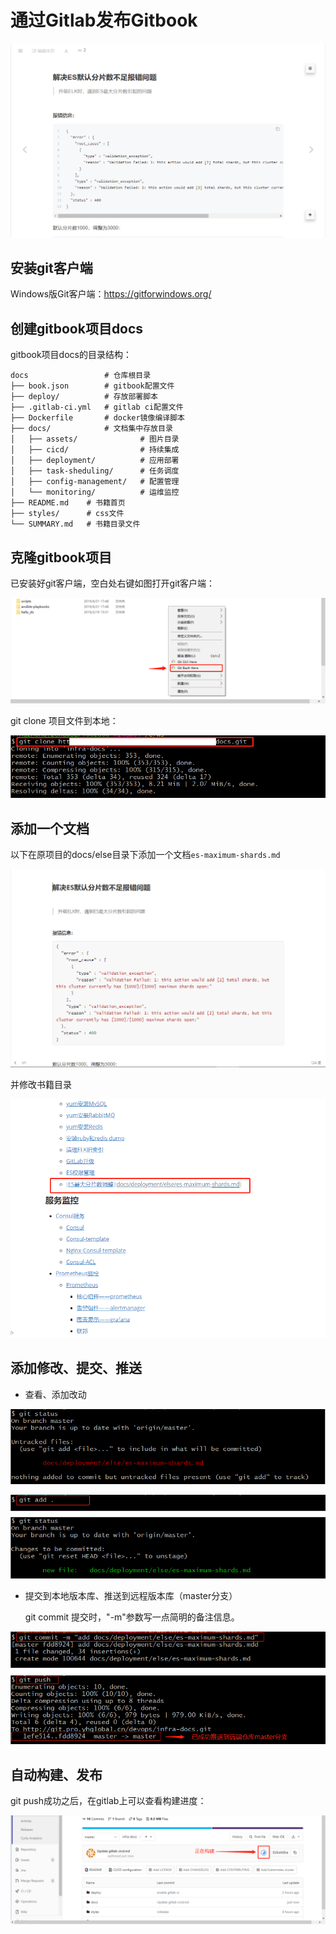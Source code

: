 # 通过Gitlab发布Gitbook

![发布效果图](publish-gitbook.assets/1578983279168.png)



## 安装git客户端

Windows版Git客户端：<https://gitforwindows.org/>



## 创建gitbook项目docs

gitbook项目docs的目录结构：

```
docs                 # 仓库根目录
├── book.json        # gitbook配置文件
├── deploy/          # 存放部署脚本
├── .gitlab-ci.yml   # gitlab ci配置文件
├── Dockerfile       # docker镜像编译脚本
├── docs/            # 文档集中存放目录
│   ├── assets/              # 图片目录
│   ├── cicd/                # 持续集成
│   ├── deployment/          # 应用部署
│   ├── task-sheduling/      # 任务调度
│   ├── config-management/   # 配置管理
│   └── monitoring/          # 运维监控
├── README.md    # 书籍首页
├── styles/      # css文件
└── SUMMARY.md   # 书籍目录文件

```



## 克隆gitbook项目

已安装好git客户端，空白处右键如图打开git客户端：

![打开git客户端](publish-gitbook.assets/1578986400937.png)



git clone 项目文件到本地：

![git clone](publish-gitbook.assets/15789738968739.png)



## 添加一个文档

以下在原项目的docs/else目录下添加一个文档`es-maximum-shards.md`

![添加文档](publish-gitbook.assets/1578975378145.png)



并修改书籍目录

![修改目录](publish-gitbook.assets/1578987800016.png)



## 添加修改、提交、推送

- 查看、添加改动

![查看](publish-gitbook.assets/15789754833155.png)



![添加改动](publish-gitbook.assets/15789756132226.png)



- 提交到本地版本库、推送到远程版本库（master分支）

  git commit 提交时，"-m"参数写一点简明的备注信息。

![提交](publish-gitbook.assets/15789758161982.png)



## 自动构建、发布

git push成功之后，在gitlab上可以查看构建进度：


![构建进度](publish-gitbook.assets/1578988387980.png)

